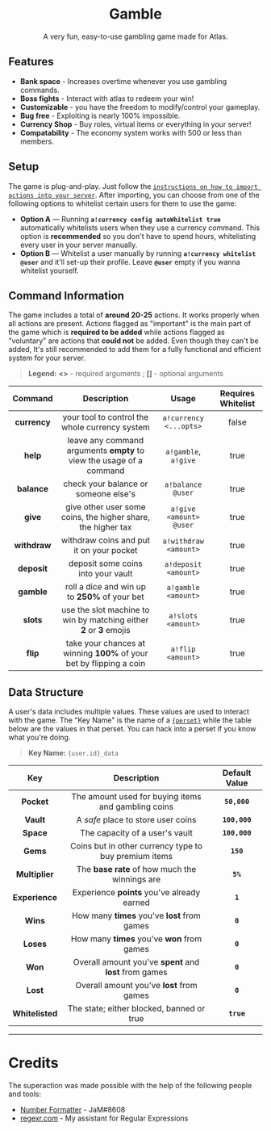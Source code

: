 <div align="center">

# Gamble
A very fun, easy-to-use gambling game made for Atlas.

</div>

## Features

* **Bank space** - Increases overtime whenever you use gambling commands.
* **Boss fights** - Interact with atlas to redeem your win!
* **Customizable** - you have the freedom to modify/control your gameplay.
* **Bug free** - Exploiting is nearly 100% impossible.
* **Currency Shop** - Buy roles, virtual items or everything in your server!
* **Compatability** - The economy system works with 500 or less than members.

## Setup
The game is plug-and-play. Just follow the [`instructions on how to import actions into your server`](../../README.MD). After importing, you can choose from one of the following options to whitelist certain users for them to use the game:

* **Option A** — Running **`a!currency config autoWhitelist true`** automatically whitelists users when they use a currency command. This option is **recommended** so you don't have to spend hours, whitelisting every user in your server manually.
* **Option B** — Whitelist a user manually by running **`a!currency whitelist @user`** and it'll set-up their profile. Leave **`@user`** empty if you wanna whitelist yourself.

## Command Information
The game includes a total of **around 20-25** actions. It works properly when all actions are present. Actions flagged as "important" is the main part of the game which is **required to be added** while actions flagged as "voluntary" are actions that **could not** be added. Even though they can't be added, It's still recommended to add them for a fully functional and efficient system for your server.

> **Legend:** **<>** - required arguments ; **[]** - optional arguments

Command  	| 			Description					| Usage 		 | Requires Whitelist
:--------: 	| 			:---------: 					| :---: 		 | :----------------:
**currency** 	| your tool to control the whole currency system 			| `a!currency <...opts>` | 	false
**help** 	| leave any command arguments **empty** to view the usage of a command  | `a!gamble`, `a!give`   | 	true
**balance**	| check your balance or someone else's					| `a!balance @user` 	 | 	true
**give** 	| give other user some coins, the higher share, the higher tax		| `a!give <amount> @user`| 	true
**withdraw** 	| withdraw coins and put it on your pocket				| `a!withdraw <amount>`  | 	true
**deposit**  	| deposit some coins into your vault					| `a!deposit <amount>`   | 	true
**gamble**   	| roll a dice and win up to **250%** of your bet			| `a!gamble <amount>`    | 	true
**slots**    	| use the slot machine to win by matching either **2** or **3** emojis	| `a!slots <amount>`     | 	true
**flip** 	| take your chances at winning **100%** of your bet by flipping a coin 	| `a!flip <amount>`      | 	true

<div id="currency-data-structure">
	
## Data Structure
A user's data includes multiple values. These values are used to interact with the game. The "Key Name" is the name of a [`{perset}`](https://atlas.bot/documentation/tags/perset) while the table below are the values in that perset. You can hack into a perset if you know what you're doing.

> **Key Name:** `{user.id}_data`

Key	   	| 		Description 		    	  	  | Default Value 
:---:   	| 		:---------: 		    	  	  | :-----------: 
**Pocket** 	| The amount used for buying items and gambling coins  	  | **`50,000`**
**Vault**  	| A *safe* place to store user coins	   	  	  | **`100,000`**
**Space**  	| The capacity of a user's vault		  	  | **`100,000`**
**Gems**   	| Coins but in other currency type to buy premium items	  | **`150`**
**Multiplier**  | The **base rate** of how much the winnings are	  | **`5%`**
**Experience**  | Experience **points** you've already earned 	  	  | **`1`**
**Wins**	| How many **times** you've **lost** from games	  	  | **`0`**
**Loses**	| How many **times** you've **won** from games    	  | **`0`**
**Won**		| Overall amount you've **spent** and **lost** from games | **`0`**
**Lost**	| Overall amount you've **lost** from games	  	  | **`0`**
**Whitelisted** | The state; either blocked, banned or true 	  	  | **`true`**

</div>

--------------------------------------
# Credits
The superaction was made possible with the help of the following people and tools:
* [Number Formatter](https://github.com/atlasbot/community-actions/tree/master/Snippets/Emrison-NumberFormatter) - JaM#8608
* <a href="https://regexr.com" target="_blank">regexr.com</a> - My assistant for Regular Expressions
